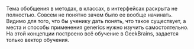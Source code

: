 Тема обобщения в методах, в классах, в интерфейсах раскрыта не полностью. 
Совсем не понятно зачем было ее вообще начинать. Видимо для того, что бы ученику 
дать понять, что такое существует, а места и способы применения generics нужно 
изучить самостоятельно. На этой концепции построено всё обучение в GeekBrains, 
задается только вектор обучения.